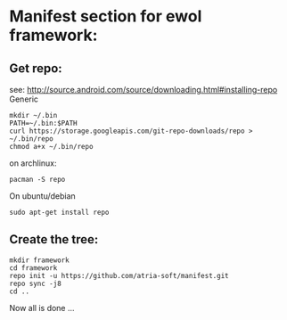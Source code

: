 Manifest section for ewol framework:
====================================

Get repo:
---------

see: http://source.android.com/source/downloading.html#installing-repo
Generic
```{.sh}
mkdir ~/.bin
PATH=~/.bin:$PATH
curl https://storage.googleapis.com/git-repo-downloads/repo > ~/.bin/repo
chmod a+x ~/.bin/repo
```
on archlinux:
```{.sh}
pacman -S repo
```

On ubuntu/debian
```{.sh}
sudo apt-get install repo
```


Create the tree:
----------------
```{.sh}
mkdir framework
cd framework
repo init -u https://github.com/atria-soft/manifest.git
repo sync -j8
cd ..
```

Now all is done ...
